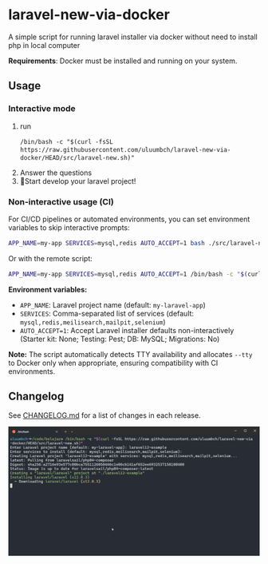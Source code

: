 # laravel-new-via-docker
A simple script for running laravel installer via docker without need to install php in local computer

**Requirements**: Docker must be installed and running on your system.

## Usage

### Interactive mode
1. run
   ```
   /bin/bash -c "$(curl -fsSL https://raw.githubusercontent.com/uluumbch/laravel-new-via-docker/HEAD/src/laravel-new.sh)"
   ```
2. Answer the questions
3. 🚀Start develop your laravel project!

### Non-interactive usage (CI)

For CI/CD pipelines or automated environments, you can set environment variables to skip interactive prompts:

```bash
APP_NAME=my-app SERVICES=mysql,redis AUTO_ACCEPT=1 bash ./src/laravel-new.sh
```

Or with the remote script:

```bash
APP_NAME=my-app SERVICES=mysql,redis AUTO_ACCEPT=1 /bin/bash -c "$(curl -fsSL https://raw.githubusercontent.com/uluumbch/laravel-new-via-docker/HEAD/src/laravel-new.sh)"
```

**Environment variables:**
- `APP_NAME`: Laravel project name (default: `my-laravel-app`)
- `SERVICES`: Comma-separated list of services (default: `mysql,redis,meilisearch,mailpit,selenium`)
- `AUTO_ACCEPT=1`: Accept Laravel installer defaults non-interactively (Starter kit: None; Testing: Pest; DB: MySQL; Migrations: No)

**Note:** The script automatically detects TTY availability and allocates `--tty` to Docker only when appropriate, ensuring compatibility with CI environments.

## Changelog

See [CHANGELOG.md](CHANGELOG.md) for a list of changes in each release.

![Demo Image](art/demo.png)